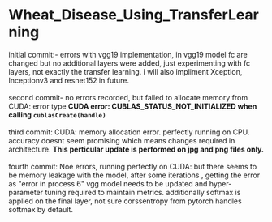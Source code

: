 # Wheat_Disease_Using_TransferLearning

initial commit:- errors with vgg19 implementation, in vgg19 model fc are changed but no additional layers were added, just experimenting with fc layers, not exactly the transfer learning. i will also impliment Xception,  Inceptionv3 and resnet152 in future. 
<br><br>
second commit- no errors recorded, but failed to allocate memory from CUDA: error type **CUDA error: CUBLAS_STATUS_NOT_INITIALIZED when calling `cublasCreate(handle)`**
<br><br>
third commit: CUDA: memory allocation error. perfectly running on CPU. accuracy doesnt seem promising which means changes required in architecture. **This perticular update is performed on jpg and png files only.** 
<br><br>
fourth commit: Noe errors, running perfectly on CUDA: but there seems to be memory leakage with the model, after some iterations , getting the error as "error in process 6" vgg model needs to be updated and hyper- parameter tuning required to maintain metrics. additionally softmax is applied on the final layer, not sure corssentropy from pytorch handles softmax by default. 
